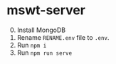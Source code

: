 # mswt-server


0. Install MongoDB 
1. Rename `RENAME.env` file to `.env`.
2. Run `npm i`
3. Run `npm run serve`
